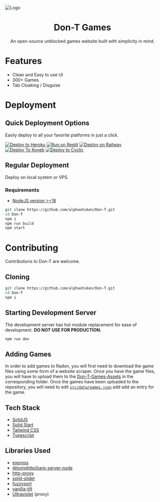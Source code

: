 ![Logo](https://user-images.githubusercontent.com/100890340/236674589-fbc7e835-00ff-40c6-9ab1-6bb525bb521a.png)

<h1 align="center">
  Don-T Games
</h1>

<p align="center">
  An open-source unblocked games website built with simplicity in mind.
</p>

# Features

- Clean and Easy to use UI
- 300+ Games
- Tab Cloaking / Disguise

# Deployment

## Quick Deployment Options

Easily deploy to all your favorite platforms in just a click.

[![Deploy to Heroku](https://raw.githubusercontent.com/BinBashBanana/deploy-buttons/master/buttons/remade/heroku.svg)](https://heroku.com/deploy/?template=https://github.com/alphaotuken/Don-T)
[![Run on Replit](https://raw.githubusercontent.com/BinBashBanana/deploy-buttons/master/buttons/remade/replit.svg)](https://replit.com/github/alphaotuken/Don-T)
[![Deploy on Railway](https://binbashbanana.github.io/deploy-buttons/buttons/remade/railway.svg)](https://railway.app/new/template/ZXOCUM?referralCode=6_qmvT)
[![Deploy To Koyeb](https://binbashbanana.github.io/deploy-buttons/buttons/remade/koyeb.svg)](https://app.koyeb.com/deploy?type=git&repository=github.com/alphaotuken/Don-T&branch=main&name=Radon-Games)
[![Deploy to Cyclic](https://binbashbanana.github.io/deploy-buttons/buttons/remade/cyclic.svg)](https://app.cyclic.sh/api/app/deploy/alphaotuken/Don-T)

## Regular Deployment

Deploy on local system or VPS.

### Requirements

- [NodeJS version >=18](https://nodejs.org/)

```bash
git clone https://github.com/alphaotuken/Don-T.git
cd Don-T
npm i
npm run build
npm start
```

# Contributing

Contributions to Don-T are welcome.

## Cloning

```bash
git clone https://github.com/alphaotuken/Don-T.git
cd Don-T
npm i
```

## Starting Development Server

The development server has hot module replacement for ease of development. **DO NOT USE FOR PRODUCTION.**

```bash
npm run dev
```

## Adding Games

In order to add games to Radon, you will first need to download the game files using some form of a website scraper. Once you have the game files, you will have to upload them to the [Don-T-Games-Assets](https://github.com/alphaotuken/Don-T-Assets) in the corresponding folder. Once the games have been uploaded to the repository, you will need to edit [`src/data/games.json`](https://github.com/alphaotuken/alphaotuken/blob/main/src/data/games.json) add add an entry for the game.

## Tech Stack

- [SolidJS](https://www.solidjs.com/)
- [Solid Start](https://start.solidjs.com/)
- [Tailwind CSS](https://tailwindcss.com/)
- [Typescript](https://www.typescriptlang.org/)

## Libraries Used

- [express](https://www.npmjs.com/package/express)
- [@tomphttp/bare-server-node](https://www.npmjs.com/package/@tomphttp/bare-server-node)
- [http-proxy](https://www.npmjs.com/package/http-proxy)
- [solid-slider](https://www.npmjs.com/package/solid-slider)
- [fuzzysort](https://www.npmjs.com/package/fuzzysort)
- [vanilla-tilt](https://www.npmjs.com/package/vanilla-tilt)
- [Ultraviolet](https://github.com/titaniumnetwork-dev/Ultraviolet) (proxy)
